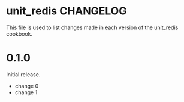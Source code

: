 # unit_redis CHANGELOG

This file is used to list changes made in each version of the unit_redis cookbook.

# 0.1.0

Initial release.

- change 0
- change 1

